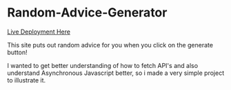 # Random-Advice-Generator

[Live Deployment Here]()

This site puts out random advice for you when you click on the generate button!

I wanted to get better understanding of how to fetch API's and also understand Asynchronous Javascript better, so i made a very simple project to illustrate it.


